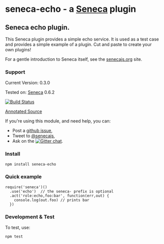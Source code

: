 # seneca-echo - a [Seneca](http://senecajs.org) plugin


## Seneca echo plugin. 

This Seneca plugin provides a simple echo service. It is used as a
test case and provides a simple example of a plugin. Cut and paste to
create your own plugins!

For a gentle introduction to Seneca itself, see the
[senecajs.org](http://senecajs.org) site.


### Support

Current Version: 0.3.0

Tested on: [Seneca](github.com/rjrodger/seneca) 0.6.2

[![Build Status](https://travis-ci.org/rjrodger/seneca-echo.png?branch=master)](https://travis-ci.org/rjrodger/seneca-echo)

[Annotated Source](http://rjrodger.github.io/seneca-echo/doc/echo.html)

If you're using this module, and need help, you can:

   * Post a [github issue](github.com/rjrodger/seneca-echo/issues),
   * Tweet to [@senecajs](http://twitter.com/senecajs),
   * Ask on the [![Gitter chat](https://badges.gitter.im/rjrodger/seneca-echo.png)](https://gitter.im/rjrodger/seneca-echo).


### Install

```sh
npm install seneca-echo
```


### Quick example

```
require('seneca')()
  .use('echo')  // the seneca- prefix is optional
  .act('role:echo,foo:bar', function(err,out) {
    console.log(out.foo) // prints bar
  })
```


### Development & Test

To test, use:

```sh
npm test
```



